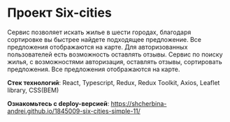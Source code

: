 # Проект Six-cities

Сервис позволяет искать жилье в шести городах, благодаря сортировке вы быстрее найдете подходящее предложение. Все предложения отображаются на карте.
Для авторизованных пользователей есть возможность оставлять отзывы.
Сервис по поиску жилья, с возможностями авторизация, оставлять отзывы, сортировать предложения. Все предложения отображаются на карте. 

**Стек технологий**: React, Typescript, Redux, Redux Toolkit, Axios, Leaflet library, CSS(BEM)

**Ознакомьтесь с deploy-версией**: https://shcherbina-andrei.github.io/1845009-six-cities-simple-11/
